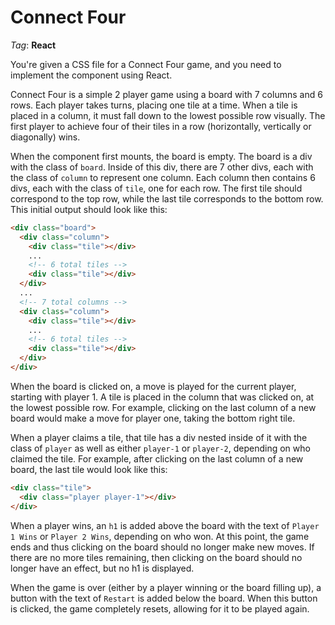 # Connect Four

_Tag_: **React**

You're given a CSS file for a Connect Four game, and you need to implement the component using React.

Connect Four is a simple 2 player game using a board with 7 columns and 6 rows. Each player takes turns, placing one tile at a time. When a tile is placed in a column, it must fall down to the lowest possible row visually. The first player to achieve four of their tiles in a row (horizontally, vertically or diagonally) wins.

When the component first mounts, the board is empty. The board is a div with the class of `board`. Inside of this div, there are 7 other divs, each with the class of `column` to represent one column. Each column then contains 6 divs, each with the class of `tile`, one for each row. The first tile should correspond to the top row, while the last tile corresponds to the bottom row. This initial output should look like this:

```html
<div class="board">
  <div class="column">
    <div class="tile"></div>
    ...
    <!-- 6 total tiles -->
    <div class="tile"></div>
  </div>
  ...
  <!-- 7 total columns -->
  <div class="column">
    <div class="tile"></div>
    ...
    <!-- 6 total tiles -->
    <div class="tile"></div>
  </div>
</div>
```

When the board is clicked on, a move is played for the current player, starting with player 1. A tile is placed in the column that was clicked on, at the lowest possible row. For example, clicking on the last column of a new board would make a move for player one, taking the bottom right tile.

When a player claims a tile, that tile has a div nested inside of it with the class of `player` as well as either `player-1` or `player-2`, depending on who claimed the tile. For example, after clicking on the last column of a new board, the last tile would look like this:

```html
<div class="tile">
  <div class="player player-1"></div>
</div>
```

When a player wins, an `h1` is added above the board with the text of `Player 1 Wins` or `Player 2 Wins`, depending on who won. At this point, the game ends and thus clicking on the board should no longer make new moves. If there are no more tiles remaining, then clicking on the board should no longer have an effect, but no h1 is displayed.

When the game is over (either by a player winning or the board filling up), a button with the text of `Restart` is added below the board. When this button is clicked, the game completely resets, allowing for it to be played again.
